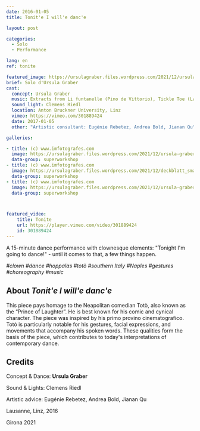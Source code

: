 ```yaml
---
date: 2016-01-05
title: Tonit'e I will'e danc'e

layout: post

categories:
  - Solo
  - Performance

lang: en
ref: tonite

featured_image: https://ursulagraber.files.wordpress.com/2021/12/ursula-graber009_small.jpg?w=500&fit=crop
brief: Solo d'Ursula Graber
cast:
  concept: Ursula Graber
  music: Extracts from Li funtanelle (Pino de Vittorio), Tickle Toe (La Vella Dixieland), The Magic Flute (Mozart), That’s the way (KC & The Sunshine Band), O sole mio, Thriller (Michael Jackson), The shortest song (Bryant Oden)
  sound_light: Clemens Riedl
  location: Anton Bruckner University, Linz
  vimeo: https://vimeo.com/301889424
  date: 2017-01-05
  other: "Artistic consultant: Eugénie Rebetez, Andrea Bold, Jianan Qu"

galleries:

- title: (c) www.imfotografes.com
  image: https://ursulagraber.files.wordpress.com/2021/12/ursula-graber012_small.jpg?w=2000&fit=crop
  data-group: superworkshop
- title: (c) www.imfotografes.com
  image: https://ursulagraber.files.wordpress.com/2021/12/deckblatt_small-1.jpg?w=2000&fit=crop
  data-group: superworkshop
- title: (c) www.imfotografes.com
  image: https://ursulagraber.files.wordpress.com/2021/12/ursula-graber011_small.jpg?w=2000&fit=crop
  data-group: superworkshop



featured_video:
    title: Tonite
    url: https://player.vimeo.com/video/301889424
    id: 301889424
---
```


A 15-minute dance performance with clownesque elements: "Tonight I'm going to dance!" - until it comes to that, a few things happen.

*#clown #dance #hoppalas #totò #southern Italy #Naples #gestures #choreography #music*



<!--plop-->
## About *Tonit'e I will'e danc'e*

This piece pays homage to the Neapolitan comedian Totò, also known as the “Prince of Laughter”. He is best known for his comic and cynical character. The piece was inspired by his primo provino cinematografico. Totò is particularly notable for his gestures, facial expressions, and movements that accompany his spoken words. These qualities form the basis of the piece, which contributes to today's interpretations of contemporary dance.

<!--plop-->

## Credits


Concept & Dance: **Ursula Graber**

Sound & Lights: Clemens Riedl

Artistic advice: Eugénie Rebetez, Andrea Bold, Jianan Qu

Lausanne, Linz, 2016

Girona 2021

<!--[![Tonit'e I will'e danc'e](https://i.vimeocdn.com/video/746500438_640.jpg)](https://player.vimeo.com/video/301889424)-->
